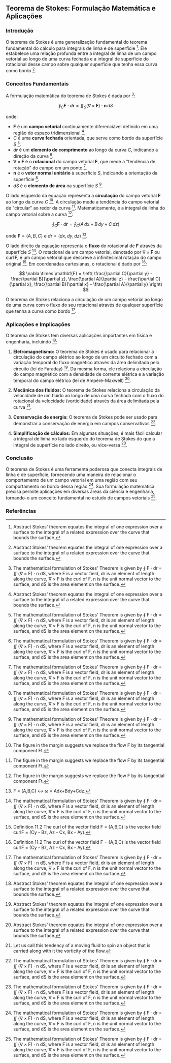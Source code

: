## Teorema de Stokes: Formulação Matemática e Aplicações

### Introdução
O teorema de Stokes é uma generalização fundamental do teorema fundamental do cálculo para integrais de linha e de superfície [^449]. Ele estabelece uma relação profunda entre a integral de linha de um campo vetorial ao longo de uma curva fechada e a integral de superfície do rotacional desse campo sobre qualquer superfície que tenha essa curva como bordo [^449].

### Conceitos Fundamentais

A formulação matemática do teorema de Stokes é dada por [^1]:

$$ \oint_C \mathbf{F} \cdot d\mathbf{r} = \iint_S (\nabla \times \mathbf{F}) \cdot \mathbf{n} \, dS $$

onde:

*   $\mathbf{F}$ é um **campo vetorial** continuamente diferenciável definido em uma região do espaço tridimensional [^449].
*   $C$ é uma **curva fechada** orientada, que serve como bordo da superfície $S$ [^1].
*   $d\mathbf{r}$ é um **elemento de comprimento** ao longo da curva $C$, indicando a direção da curva [^1].
*   $\nabla \times \mathbf{F}$ é o **rotacional** do campo vetorial $\mathbf{F}$, que mede a "tendência de rotação" do campo em um ponto [^1].
*   $\mathbf{n}$ é o **vetor normal unitário** à superfície $S$, indicando a orientação da superfície [^1].
*   $dS$ é o **elemento de área** na superfície $S$ [^1].

O lado esquerdo da equação representa a **circulação** do campo vetorial $\mathbf{F}$ ao longo da curva $C$ [^465]. A circulação mede a tendência do campo vetorial de "circular" ao redor da curva [^465]. Matematicamente, é a integral de linha do campo vetorial sobre a curva [^465]:

$$ \oint_C \mathbf{F} \cdot d\mathbf{r} = \oint_C (A \, dx + B \, dy + C \, dz) $$

onde $\mathbf{F} = (A, B, C)$ e $d\mathbf{r} = (dx, dy, dz)$ [^460].

O lado direito da equação representa o **fluxo** do rotacional de $\mathbf{F}$ através da superfície $S$ [^1]. O rotacional de um campo vetorial, denotado por $\nabla \times \mathbf{F}$ ou $\text{curl} \, \mathbf{F}$, é um campo vetorial que descreve a infinitesimal rotação do campo original [^461]. Em coordenadas cartesianas, o rotacional é dado por [^461]:

$$ \nabla \times \mathbf{F} = \left( \frac{\partial C}{\partial y} - \frac{\partial B}{\partial z}, \frac{\partial A}{\partial z} - \frac{\partial C}{\partial x}, \frac{\partial B}{\partial x} - \frac{\partial A}{\partial y} \right) $$

O teorema de Stokes relaciona a circulação de um campo vetorial ao longo de uma curva com o fluxo do seu rotacional através de qualquer superfície que tenha a curva como bordo [^1].

### Aplicações e Implicações

O teorema de Stokes tem diversas aplicações importantes em física e engenharia, incluindo [^449]:

1.  **Eletromagnetismo:** O teorema de Stokes é usado para relacionar a circulação do campo elétrico ao longo de um circuito fechado com a variação temporal do fluxo magnético através da área delimitada pelo circuito (lei de Faraday) [^449]. Da mesma forma, ele relaciona a circulação do campo magnético com a densidade de corrente elétrica e a variação temporal do campo elétrico (lei de Ampère-Maxwell) [^449].

2.  **Mecânica dos fluidos:** O teorema de Stokes relaciona a circulação da velocidade de um fluido ao longo de uma curva fechada com o fluxo do rotacional da velocidade (vorticidade) através da área delimitada pela curva [^464].

3.  **Conservação de energia:** O teorema de Stokes pode ser usado para demonstrar a conservação de energia em campos conservativos [^1].

4.  **Simplificação de cálculos:** Em algumas situações, é mais fácil calcular a integral de linha no lado esquerdo do teorema de Stokes do que a integral de superfície no lado direito, ou vice-versa [^1].

### Conclusão

O teorema de Stokes é uma ferramenta poderosa que conecta integrais de linha e de superfície, fornecendo uma maneira de relacionar o comportamento de um campo vetorial em uma região com seu comportamento no bordo dessa região [^1]. Sua formulação matemática precisa permite aplicações em diversas áreas da ciência e engenharia, tornando-o um conceito fundamental no estudo de campos vetoriais [^1].

### Referências
[^1]: The mathematical formulation of Stokes' Theorem is given by ∮ F · dr = ∬ (∇ × F) · n dS, where F is a vector field, dr is an element of length along the curve, ∇ × F is the curl of F, n is the unit normal vector to the surface, and dS is the area element on the surface.
[^449]: Abstract Stokes' theorem equates the integral of one expression over a surface to the integral of a related expression over the curve that bounds the surface.
[^465]: The figure in the margin suggests we replace the flow F by its tangential component Ft.
[^460]: F = (A,B,C) ↔ ω = Adx+Bdy+Cdz.
[^461]: Definition 11.2 The curl of the vector field F = (A,B,C) is the vector field curlF = (Cy - Bz, Az - Cx, Bx - Ay).
[^464]: Let us call this tendency of a moving fluid to spin an object that is carried along with it the vorticity of the flow.

<!-- END -->